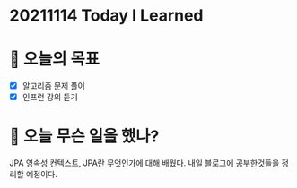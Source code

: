 # 20211114 Today I Learned

# 🎯 오늘의 목표

- [x]  알고리즘 문제 풀이
- [x]  인프런 강의 듣기

# 📖 오늘 무슨 일을 했나?

JPA 영속성 컨텍스트, JPA란 무엇인가에 대해 배웠다.  내일 블로그에 공부한것들을 정리할 예정이다.